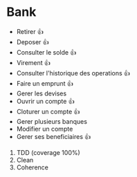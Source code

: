 # Bank
- Retirer 👍
- Deposer 👍
- Consulter le solde 👍
- Virement 👍
- Consulter l'historique des operations 👍
- Faire un emprunt 👍
- Gerer les devises
- Ouvrir un compte 👍
- Cloturer un compte 👍
- Gerer plusieurs banques
- Modifier un compte
- Gerer ses beneficiaires 👍

1. TDD (coverage 100%)
2. Clean
3. Coherence